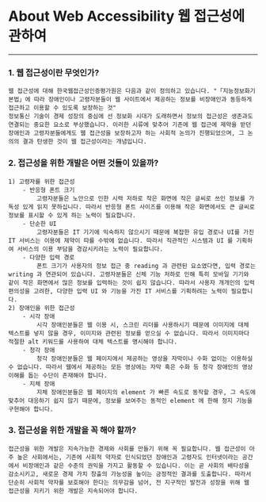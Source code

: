 # About Web Accessibility 웹 접근성에 관하여

---

### 1. 웹 접근성이란 무엇인가?

    웹 접근성에 대해 한국웹접근성인증평가원은 다음과 같이 정의하고 있습니다. "「지능정보화기본법」에 따라 장애인이나 고령자분들이 웹 사이트에서 제공하는 정보를 비장애인과 동등하게 접근하고 이용할 수 있도록 보장하는 것"
    정보통신 기술이 경제 성장의 중심에 선 정보화 시대가 도래하면서 정보의 접근성은 생존과도 연결되는 중요한 요소로 부상했습니다. 이러한 시류에 맞추어 기존에 웹 접근에 제약을 받던 장애인과 고령자분들에게도 웹 접근성을 보장하고자 하는 사회적 논의가 진행되었으며, 그 논의의 결과 탄생한 것이 웹 접근성이라는 개념입니다.

### 2. 접근성을 위한 개발은 어떤 것들이 있을까?

    1) 고령자를 위한 접근성
        - 반응형 폰트 크기
            고령자분들은 노안으로 인한 시력 저하로 작은 화면에 작은 글씨로 쓰인 정보를 가독성 있게 읽지 못하십니다. 따라서 반응형 폰트 사이즈를 이용해 작은 화면에서도 큰 글씨로 정보를 표시할 수 있게 하는 노력이 필요합니다.
        - 단순한 UI
            고령자분들은 IT 기기에 익숙하지 않으시기 때문에 복잡한 유입 경로나 UI를 가진 IT 서비스는 이용에 제약이 따를 수밖에 없습니다. 따라서 직관적인 시스템과 UI 를 기획하여 서비스의 이용 부담을 경감시키려는 노력이 필요합니다.
        - 다양한 입력 경로
            폰트 크기가 사용자의 정보 접근 중 reading 과 관련된 요소였다면, 입력 경로는 writing 과 연관되어 있습니다. 고령자분들은 신체 기능 저하로 인해 특히 모바일 기기와 같이 작은 화면에서 많은 정보를 입력하는 것이 쉽지 않습니다. 따라서 사용자 개개인의 입력 편의성을 고려한, 다양한 입력 UI 와 기능을 가진 IT 서비스를 기획하려는 노력이 필요합니다.
    2) 장애인을 위한 접근성
        - 시각 장애
            시각 장애인분들은 웹 이용 시, 스크린 리더를 사용하시기 때문에 이미지에 대체 텍스트를 넣지 않을 경우, 이미지와 관련된 정보를 얻으실 수 없습니다. 따라서 이미지마다 적절한 alt 키워드를 사용하여 대체 텍스트를 명시해야 합니다.
        - 청각 장애
            청각 장애인분들은 웹 페이지에서 제공하는 영상을 자막이나 수화 없이는 이용하실 수 없습니다. 따라서 웹에서 제공하는 모든 영상에는 자막 혹은 수화 등 청각 장애인의 영상 이해를 돕는 수단이 존재해야 합니다.
        - 지체 장애
            지체 장애인분들은 웹 페이지의 element 가 빠른 속도로 동작할 경우, 그 속도에 맞추어 대응하기 쉽지 않기 때문에, 정보를 보여주는 동적인 element 에 한해 정지 기능을 구현해야 합니다.

### 3. 접근성을 위한 개발을 꼭 해야 할까?

    접근성을 위한 개발은 지속가능한 경제와 사회를 만들기 위해 꼭 필요합니다. 웹 접근성이 아주 높은 사회에서는, 기존에 사회적 약자로 인식되었던 장애인과 고령자도 인터넷이라는 공간에서 비장애인과 같은 수준의 권익을 가지고 활동할 수 있습니다. 이는 곧 사회의 배타성을 감소시키고, 새로운 경제 가치 창출의 가능성을 높이는 긍정적인 결과를 도출합니다. 따라서 단순히 사회적 약자를 보호해야 한다는 의무감을 넘어, 전 지구적인 발전과 성장을 위해 웹 접근성을 지키기 위한 개발은 지속되어야 합니다.
